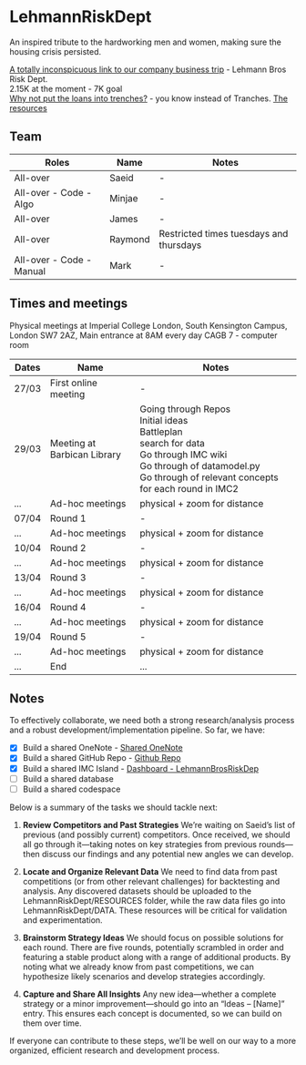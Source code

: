 # LehmannRiskDept
An inspired tribute to the hardworking men and women, making sure the housing crisis persisted.

[A totally inconspicuous link to our company business trip](https://prosperity.imc.com/dashboard) - Lehmann Bros Risk Dept.\
2.15K at the moment - 7K goal \
[Why not put the loans into trenches?](https://1drv.ms/o/s!AgNEZJcB63U7hvoeLgN6gnu_aKbdrg?e=ZxdFYK) - you know instead of Tranches.
[The resources](https://docs.google.com/spreadsheets/d/1F2swva__22l0v-kW1LVTK_IsROBGYCtU/edit?gid=1210604425#gid=1210604425)
## Team
| Roles | Name | Notes | 
| - | - | - |  
| All-over | Saeid | - | 
| All-over - Code - Algo | Minjae | - | 
| All-over | James | - | 
| All-over | Raymond | Restricted times tuesdays and thursdays | 
| All-over - Code - Manual | Mark | - | 

## Times and meetings
Physical meetings at Imperial College London, South Kensington Campus, London SW7 2AZ, Main entrance at 8AM every day
CAGB 7 - computer room

| Dates | Name | Notes | 
| - | - | - |  
| 27/03 | First online meeting | - | 
| 29/03 | Meeting at Barbican Library | Going through Repos <br> Initial ideas <br> Battleplan <br> search for data <br> Go through IMC wiki <br> Go through of datamodel.py <br> Go through of relevant concepts for each round in IMC2 | 
| ... | Ad-hoc meetings | physical + zoom for distance | 
| 07/04 | Round 1 | - | 
| ... | Ad-hoc meetings | physical + zoom for distance | 
| 10/04 | Round 2 | - |
| ... | Ad-hoc meetings | physical + zoom for distance | 
| 13/04 | Round 3 | - |
| ... | Ad-hoc meetings | physical + zoom for distance | 
| 16/04 | Round 4 | - |
| ... | Ad-hoc meetings | physical + zoom for distance | 
| 19/04 | Round 5 | - |
| ... | Ad-hoc meetings | physical + zoom for distance | 
| ... | End | ... | 

## Notes
To effectively collaborate, we need both a strong research/analysis process and a robust development/implementation pipeline. So far, we have:
  - [x] Build a shared OneNote - [Shared OneNote](https://1drv.ms/o/s!AgNEZJcB63U7hvoeLgN6gnu_aKbdrg?e=ZxdFYK)
  - [x] Build a shared GitHub Repo - [Github Repo](https://github.com/COPtoLON/LehmannRiskDept)
  - [x] Build a shared IMC Island - [Dashboard - LehmannBrosRiskDep](https://prosperity.imc.com/dashboard)
  - [ ] Build a shared database
  - [ ] Build a shared codespace

Below is a summary of the tasks we should tackle next:

1. **Review Competitors and Past Strategies**
   We’re waiting on Saeid’s list of previous (and possibly current) competitors. Once received, we should all go through it—taking notes on key strategies from previous rounds—then discuss our findings and any potential new angles we can develop.

2. **Locate and Organize Relevant Data**
   We need to find data from past competitions (or from other relevant challenges) for backtesting and analysis. Any discovered datasets should be uploaded to the LehmannRiskDept/RESOURCES folder, while the raw data files go into LehmannRiskDept/DATA. These resources will be critical for validation and experimentation.

3. **Brainstorm Strategy Ideas**
   We should focus on possible solutions for each round. There are five rounds, potentially scrambled in order and featuring a stable product along with a range of additional products. By noting what we already know from past competitions, we can hypothesize likely scenarios and develop strategies accordingly.

4. **Capture and Share All Insights**
   Any new idea—whether a complete strategy or a minor improvement—should go into an “Ideas – [Name]” entry. This ensures each concept is documented, so we can build on them over time.

If everyone can contribute to these steps, we’ll be well on our way to a more organized, efficient research and development process.





